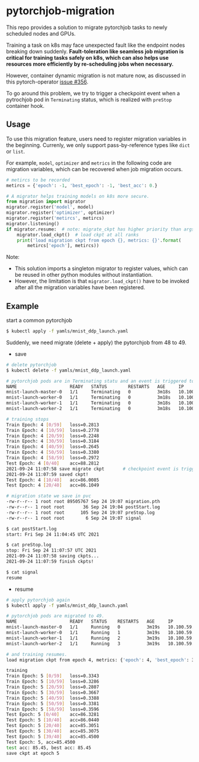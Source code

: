 # pytorchjob-migration

This repo provides a solution to migrate pytorchjob tasks to newly scheduled nodes and GPUs.



Training a task on k8s may face unexpected fault like the endpoint nodes breaking down suddenly. **Fault-toleration like seamless job migration is critical for training tasks safely on k8s, which can also helps use resources more efficiently by re-scheduling jobs when necessary.**

However, container dynamic migration is not mature now, as discussed in this pytorch-operator [issue #356](https://github.com/kubeflow/pytorch-operator/issues/356). 

To go around this problem, we try to trigger a checkpoint event when a pytrochjob pod in `Terminating`  status, which is realized with `preStop` container hook.



## Usage

To use this migration feature, users need to register migration variables in the beginning. Currenly, we only support pass-by-reference types like `dict` or `list`.

For example, `model`, `optimizer` and `metrics` in the following code are migration variables, which can be recovered when job migration occurs.

```python
# metircs to be recorded
metircs = {'epoch': -1, 'best_epoch': -1, 'best_acc': 0.}

# A migrator helps training models on k8s more secure.
from migration import migrator
migrator.register('model', model)
migrator.register('optimizer', optimizer)
migrator.register('metircs', metircs)
migrator.listening()
if migrator.resume:  # note: migrate_ckpt has higher priority than args.ckpt
    migrator.load_ckpt()  # load ckpt at all ranks
    print('load migration ckpt from epoch {}, metrics: {}'.format(
        metircs['epoch'], metircs))
```

Note:

- This solution imports a singleton migrator to register values, which can be reused in other python modules without instantiation.
- However, the limitation is that `migrator.load_ckpt()` have to be invoked after all the migration variables have been registered.


## Example

start a common pytorchjob

```sh
$ kubectl apply -f yamls/mnist_ddp_launch.yaml
```

Suddenly, we need migrate (delete + apply) the pytorchjob from 48 to 49.

- save

```sh
# delete pytorchjob
$ kubectl delete -f yamls/mnist_ddp_launch.yaml

# pytorchjob pods are in Terminating statu and an event is triggered to save checkpoint in pvc.
NAME                    READY   STATUS        RESTARTS   AGE     IP              NODE             
mnist-launch-master-0   1/1     Terminating   0          3m18s   10.100.59.175   gpu-10-252-192-48
mnist-launch-worker-0   1/1     Terminating   0          3m18s   10.100.59.131   gpu-10-252-192-48
mnist-launch-worker-1   1/1     Terminating   0          3m18s   10.100.59.136   gpu-10-252-192-48
mnist-launch-worker-2   1/1     Terminating   0          3m18s   10.100.59.132   gpu-10-252-192-48

# training stops
Train Epoch: 4 [0/59]   loss=0.2813
Train Epoch: 4 [10/59]  loss=0.2778
Train Epoch: 4 [20/59]  loss=0.2248
Train Epoch: 4 [30/59]  loss=0.3184
Train Epoch: 4 [40/59]  loss=0.2645
Train Epoch: 4 [50/59]  loss=0.3380
Train Epoch: 4 [58/59]  loss=0.2972
Test Epoch: 4 [0/40]    acc=88.2812
2021-09-24 11:07:58 save migrate ckpt		# checkpoint event is triggered
2021-09-24 11:07:59 saved ckpt!
Test Epoch: 4 [10/40]   acc=86.0085
Test Epoch: 4 [20/40]   acc=86.1049

# migration state we save in pvc
-rw-r--r-- 1 root root 89505767 Sep 24 19:07 migration.pth
-rw-r--r-- 1 root root       36 Sep 24 19:04 postStart.log
-rw-r--r-- 1 root root      105 Sep 24 19:07 preStop.log
-rw-r--r-- 1 root root        6 Sep 24 19:07 signal

$ cat postStart.log
start: Fri Sep 24 11:04:45 UTC 2021

$ cat preStop.log
stop: Fri Sep 24 11:07:57 UTC 2021
2021-09-24 11:07:58 saving ckpts...
2021-09-24 11:07:59 finish ckpts!

$ cat signal
resume
```

- resume

```sh
# apply pytorchjob again
$ kubectl apply -f yamls/mnist_ddp_launch.yaml

# pytorchjob pods are migrated to 49.
NAME                    READY   STATUS    RESTARTS   AGE     IP              NODE             
mnist-launch-master-0   1/1     Running   0          3m19s   10.100.59.5     gpu-10-252-192-49
mnist-launch-worker-0   1/1     Running   1          3m19s   10.100.59.12    gpu-10-252-192-49
mnist-launch-worker-1   1/1     Running   2          3m19s   10.100.59.63    gpu-10-252-192-49
mnist-launch-worker-2   1/1     Running   3          3m19s   10.100.59.24    gpu-10-252-192-49

# and training resumes.
load migration ckpt from epoch 4, metrics: {'epoch': 4, 'best_epoch': 3, 'best_acc': 85.56}

training
Train Epoch: 5 [0/59]   loss=0.3343
Train Epoch: 5 [10/59]  loss=0.3286
Train Epoch: 5 [20/59]  loss=0.2807
Train Epoch: 5 [30/59]  loss=0.3667
Train Epoch: 5 [40/59]  loss=0.3388
Train Epoch: 5 [50/59]  loss=0.3381
Train Epoch: 5 [58/59]  loss=0.3596
Test Epoch: 5 [0/40]    acc=86.3281
Test Epoch: 5 [10/40]   acc=86.0440
Test Epoch: 5 [20/40]   acc=85.3051
Test Epoch: 5 [30/40]   acc=85.3075
Test Epoch: 5 [39/40]   acc=85.4500
Test Epoch: 5, acc=85.4500
test acc: 85.45, best acc: 85.45
save ckpt at epoch 5
```
